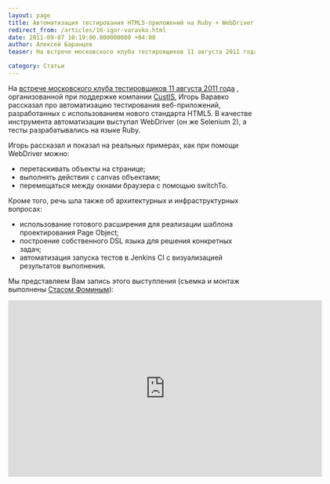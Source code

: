 ```yaml
---
layout: page
title: Автоматизация тестирования HTML5-приложений на Ruby + WebDriver
redirect_from: /articles/16-igor-varavko.html
date: 2011-09-07 10:19:00.000000000 +04:00
author: Алексей Баранцев
teaser: На встрече московского клуба тестировщиков 11 августа 2011 года, Игорь Варавко рассказал про автоматизацию тестирования веб-приложений, разработанных с использованием нового стандарта HTML5. В качестве инструмента автоматизации выступал WebDriver (он же Selenium 2), а тесты разрабатывались на языке Ruby. Мы представляем Вам запись этого выступления

category: Статьи
---
```

На [встрече московского клуба тестировщиков 11 августа 2011 года](http://testing-club.ru/2011/07/4-meet/) , организованной при поддержке компании [CustIS](http://custis.ru/), Игорь Варавко рассказал про автоматизацию тестирования веб-приложений, разработанных с использованием нового стандарта HTML5. В качестве инструмента автоматизации выступал WebDriver (он же Selenium 2), а тесты разрабатывались на языке Ruby.

Игорь рассказал и показал на реальных примерах, как при помощи WebDriver можно:

* перетаскивать объекты на странице;
* выполнять действия с canvas объектами;
* перемещаться между окнами браузера с помощью switchTo.

Кроме того, речь шла также об архитектурных и инфраструктурных вопросах:

* использование готового расширения для реализации шаблона проектирования Page Object;
* построение собственного DSL языка для решения конкретных задач;
* автоматизация запуска тестов в Jenkins CI с визуализацией результатов выполнения.

Мы представляем Вам запись этого выступления (съемка и монтаж выполнены [Стасом Фоминым](http://belonesox.moikrug.ru/)):

<iframe src="http://player.vimeo.com/video/28027059?title=0&amp;byline=0&amp;portrait=0" frameborder="0" width="640" height="360"></iframe>
